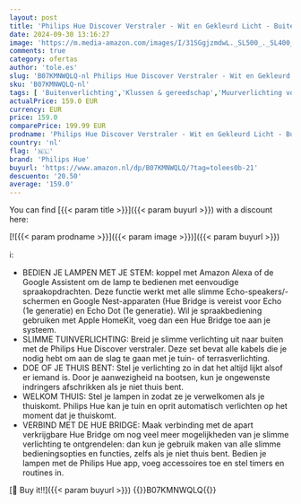 ```yaml
---
layout: post
title: 'Philips Hue Discover Verstraler - Wit en Gekleurd Licht - Buitenlamp - IP44 - Duurzame LED Verlichting - Dimbaar - Verbind met Hue Bridge - Werkt met Alexa en Google Home - Zwart'
date: 2024-09-30 13:16:27
image: 'https://m.media-amazon.com/images/I/31SGgjzmdwL._SL500_._SL400_.jpg'
comments: true
category: ofertas
author: 'tole.es'
slug: 'B07KMNWQLQ-nl Philips Hue Discover Verstraler - Wit en Gekleurd Licht -...'
sku: 'B07KMNWQLQ-nl'
tags: [ 'Buitenverlichting','Klussen & gereedschap','Muurverlichting voor buiten','Terras- & patioverlichting','Verlichting','philips hue','🇳🇱', ]
actualPrice: 159.0 EUR
currency: EUR
price: 159.0
comparePrice: 199.99 EUR
prodname: 'Philips Hue Discover Verstraler - Wit en Gekleurd Licht - Buitenlamp - IP44 - Duurzame LED Verlichting - Dimbaar - Verbind met Hue Bridge - Werkt met Alexa en Google Home - Zwart'
country: 'nl'
flag: '🇳🇱'
brand: 'Philips Hue'
buyurl: 'https://www.amazon.nl/dp/B07KMNWQLQ/?tag=tolees0b-21'
descuento: '20.50'
average: '159.0'
---
```


You can find [{{< param title >}}]({{< param buyurl >}}) with a discount here:

[![{{< param prodname >}}]({{< param image >}})]({{< param buyurl >}})

ℹ️:

- BEDIEN JE LAMPEN MET JE STEM: koppel met Amazon Alexa of de Google Assistent om de lamp te bedienen met eenvoudige spraakopdrachten. Deze functie werkt met alle slimme Echo-speakers/-schermen en Google Nest-apparaten (Hue Bridge is vereist voor Echo (1e generatie) en Echo Dot (1e generatie). Wil je spraakbediening gebruiken met Apple HomeKit, voeg dan een Hue Bridge toe aan je systeem.
- SLIMME TUINVERLICHTING: Breid je slimme verlichting uit naar buiten met de Philips Hue Discover verstraler. Deze set bevat alle kabels die je nodig hebt om aan de slag te gaan met je tuin- of terrasverlichting.
- DOE OF JE THUIS BENT: Stel je verlichting zo in dat het altijd lijkt alsof er iemand is. Door je aanwezigheid na bootsen, kun je ongewenste indringers afschrikken als je niet thuis bent.
- WELKOM THUIS: Stel je lampen in zodat ze je verwelkomen als je thuiskomt. Philips Hue kan je tuin en oprit automatisch verlichten op het moment dat je thuiskomt.
- VERBIND MET DE HUE BRIDGE: Maak verbinding met de apart verkrijgbare Hue Bridge om nog veel meer mogelijkheden van je slimme verlichting te ontgrendelen: dan kun je gebruik maken van alle slimme bedieningsopties en functies, zelfs als je niet thuis bent. Bedien je lampen met de Philips Hue app, voeg accessoires toe en stel timers en routines in.

[🛒 Buy it!!]({{< param buyurl >}})
{{<world>}}B07KMNWQLQ{{</world>}}
